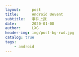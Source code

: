 ```yaml
---
layout:     post
title:      Android Uevent
subtitle:   事件上报
date:       2020-01-08
author:     LXG
header-img: img/post-bg-rwd.jpg
catalog: true
tags:
    - android
---
```


